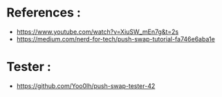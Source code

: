# References : 
- https://www.youtube.com/watch?v=XiuSW_mEn7g&t=2s
- https://medium.com/nerd-for-tech/push-swap-tutorial-fa746e6aba1e

# Tester :
- https://github.com/Yoo0lh/push-swap-tester-42
